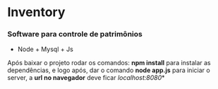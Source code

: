 # Inventory


### Software para controle de patrimônios

  - Node + Mysql + Js



Após baixar o projeto rodar os comandos:
**npm install** para instalar as dependências, e logo após, dar o comando **node app.js** para iniciar o server, a **url no navegador** deve ficar *localhost:8080**